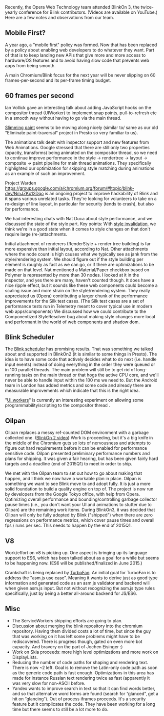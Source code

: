 Recently, the Opera Web Technology team attended BlinkOn 3, the twice-yearly conference for Blink contributors. (Videos are available on YouTube.)
Here are a few notes and observations from our team.

## Mobile First?

A year ago, a "mobile first" policy was formed. Now that has been replaced by a policy about enabling web developers to do whatever they want. Part of that is to keep landing new APIs that give more and more access to hardware/OS features and to avoid having slow code that prevents web apps from being smooth.

A main Chromium/Blink focus for the next year will be never slipping on 60 frames-per-second and its per-frame timing budget.

## 60 frames per second
Ian Vollick gave an interesting talk about adding JavaScript hooks on the compositor thread (UIWorker) to implement snap points, pull-to-refresh etc in a smooth way without having to go via the main thread.

[Slimming paint](https://www.youtube.com/watch?v=5Xv2A7aqJ9Y) seems to be moving along nicely (similar to/ same as our old "Eliminate paint-traversal" project in Presto so very familiar to us).

The animations talk dealt with inspector support and new features from Web Animations. Google stressed that there are still only two properties (opacity, transforms) being animated on the compositor thread, so we need to continue improve performance in the style → rendertree → layout → composite → paint pipeline for main thread animations. They specifically highlighted our optimization for skipping style matching during animations as an example of such an improvement.

Project Warden https://groups.google.com/a/chromium.org/forum/#!topic/blink-dev/NmJZKx12Dqo  is an ongoing project to improve hackability of Blink and it spans various unrelated tasks. They're looking for volunteers to take on a re-design of line layout, in particular for security (tends to crash), but also for performance.

We had interesting chats with Nat Duca about style performance, and we discussed the state of the style part. Key points:
With [style invalidation](https://docs.google.com/document/d/1vEW86DaeVs4uQzNFI5R-_xS9TcS1Cs_EUsHRSgCHGu8/edit), we think we're in a good state when it comes to style changes on that don't require large (re-)attachments.

Initial attachment of renderers (RenderStyle + render tree building) is far more expensive than initial layout, according to Nat.
Other attachments where the node count is high causes what we typically see as jank from the style/rendering system.
We should figure out if the style building per element is roughly as fast as we can go, or if there are optimizations to be made on that level.
Nat mentioned a Material/Paper checkbox based on Polymer is represented by more than 30 nodes. I looked at it in the inspector, and yes there are many, haven't counted though. It does have a nice ripple effect, but it sounds like these web components could become a scaling issue and more strain on the style/rendering system.
They really appreciated us (Opera) contributing a larger chunk of the performance improvements for the Silk test cases. (The Silk test cases are a set of performance tests run in Telemetry meant to cover typical use in modern web apps/components)
We discussed how we could contribute to the Componentized StyleResolver bug about making style changes more local and performant in the world of web components and shadow dom.

## Blink Scheduler
The [Blink scheduler](https://www.youtube.com/watch?v=nfEeTPntW5E)   has promising results. That was something we talked about and supported in BlinkOn2 (it is similar to some things in Presto). The idea is to have some code that actively decides what to do next (i.e. handle input events) instead of doing everything in the order they were queued or in 100 parallel threads. The main problem will still be to get rid of long-running tasks on the main thread or that hogs the active CPU core, and we'll never be able to handle input within the 100 ms we need to. But the Android team in London has added metrics and some code and already there are measurable improvements which indicate that this is the right idea.

"[UI workers](https://www.youtube.com/watch?v=Kgy6XBJB_jI)" is currently an interesting experiment on allowing some programmability/scripting to the compositor thread  .

## Oilpan
Oilpan replaces a messy ref-counted DOM environment with a garbage collected one. ([BlinkOn 2 video](https://www.youtube.com/watch?v=_uxmEyd6uxo)) Work is proceeding, but it's a big knife in the middle of the Chromium guts so lots of nervousness and attempts to figure out hard requirements before it can be enabled for performance sensitive code. Oilpan presented preliminary performance numbers and plans for shipping. It was given a fair hearing, but has been given fairly hard targets and a deadline (end of 2015Q1) to meet in order to ship.

We met with the Oilpan team to set out how to go about making that happen, and I think we now have a workable plan in place. Oilpan is something we want to see Blink move to and adopt fully. It is just a more solid foundation to build a quality engine on top of. The project is now run by developers from the Google Tokyo office, with help from Opera. Optimizing overall performance and bounding/controlling garbage collector pause times (i.e., you don't want your UI and animations to stutter due to Oilpan) are the remaining work items. During BlinkOn3, it was decided that Oilpan will only be fully adopted by Blink ("shipped") when there are zero regressions on performance metrics, which cover pause times and overall fps / runs per sec. This needs to happen by the end of 2015Q1.

## V8
Work/effort on v8 is picking up. One aspect is bringing up its language support to ES6, which has been talked about as a goal for a while but seems to be happening now. (ES6 will be published/finalized in June 2015.)

Crankshaft is being replaced by [TurboFan](http://ariya.ofilabs.com/2014/08/javascript-and-v8-turbofan.html). An initial goal for TurboFan is to address the "asm.js use case". Meaning it wants to derive just as good type information and generated code as an asm.js validator and backend will when given asm.js input. But not without recognizing the asm.js type rules specifically, just by being a better all-around backend for JS/ES6.

## Misc
* The ServiceWorkers shipping efforts are going to plan.
* Discussion about merging the blink repository into the chromium repository. Having them divided costs a lot of time, but since the guy that was working on it has left some problems might have to be rediscovered. There is progress though, gated on even more bot capacity. And bravery on the part of Jochen Eisinger :)
* Work on Skia proceeds: more high level optimizations and more work on DisplayLists.
* Reducing the number of code paths for shaping and rendering text. There is now ~2 left. Goal is to remove the Latin-only code path as soon as the generic code path is fast enough. Optimizations in this area has made for instance Russian text rendering twice as fast (apparently it was very slow for non-ASCII before.
* Yandex wants to improve search in text so that it can find words better, and so that alternative word forms are found (search for “glanced”, get a hit on “glancing”).
Out of process iframes proceeds. It's a security feature but it complicates the code. They have been working for a long time but there seems to still be a lot more to do.


